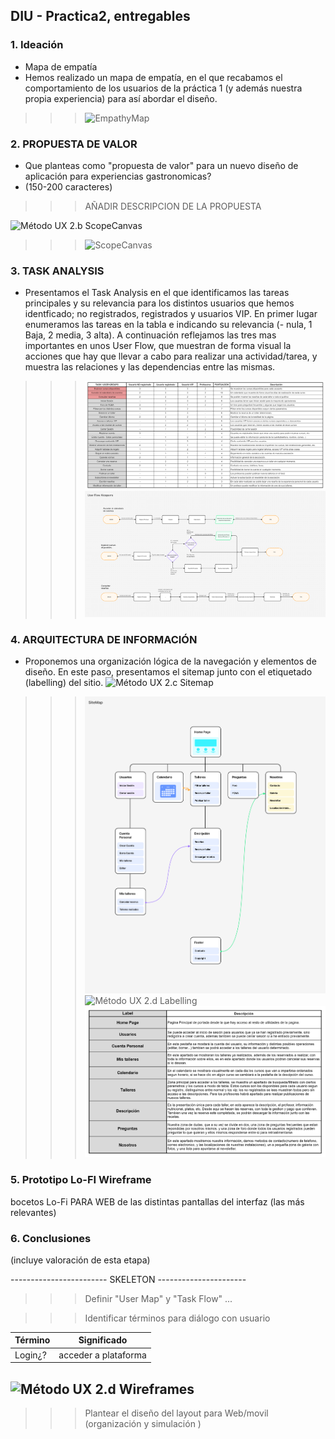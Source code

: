 ## DIU - Practica2, entregables

### 1. Ideación 
* Mapa de empatía
* Hemos realizado un mapa de empatía, en el que recabamos el comportamiento de los usuarios de la práctica 1 (y además nuestra propia experiencia) para así abordar el diseño.
>>> ![EmpathyMap](1_EmpathyMap.png)

### 2. PROPUESTA DE VALOR
*  Que planteas como "propuesta de valor" para un nuevo diseño de aplicación para experiencias gastronomicas?
* (150-200 caracteres)
>>> AÑADIR DESCRIPCION DE LA PROPUESTA

 ![Método UX](../img/ScopeCanvas.png) 2.b ScopeCanvas
>>> ![ScopeCanvas](2_ScopeCanvas.png)

### 3. TASK ANALYSIS
* Presentamos el Task Analysis en el que identificamos las tareas principales y su relevancia para los distintos usuarios que hemos identficado; no registrados, registrados y usuarios VIP. En primer lugar enumeramos las tareas en la tabla e indicando su relevancia (- nula, 1 Baja, 2 media, 3 alta). A continuación reflejamos las tres mas importantes en unos User Flow, que muestran de forma visual la acciones que hay que llevar a cabo para realizar una actividad/tarea, y muestra las relaciones y las dependencias entre las mismas.
>>> ![UserFlow](3_TaskAnalysis.png)
>>> ![UserFlow](3_UserFlow.png)


### 4. ARQUITECTURA DE INFORMACIÓN
* Proponemos una organización lógica de la navegación y elementos de diseño. En este paso, presentamos el sitemap junto con el etiquetado (labelling) del sitio.
 ![Método UX](../img/Sitemap.png) 2.c Sitemap
>>> ![Sitemap](4_Sitemap.png)
 ![Método UX](../img/labelling.png) 2.d Labelling 
>>> ![Labelling](4_Labelling.png)



### 5. Prototipo Lo-FI Wireframe 
bocetos Lo-Fi PARA WEB de las distintas pantallas del interfaz (las más
relevantes)

### 6. Conclusiones  
(incluye valoración de esta etapa)

------------------------ SKELETON ----------------------



>>> Definir "User Map" y "Task Flow" ...




>>> Identificar términos para diálogo con usuario  

Término | Significado     
| ------------- | -------
  Login¿?  | acceder a plataforma


![Método UX](../img/Wireframes.png) 2.d Wireframes
-----

>>> Plantear el  diseño del layout para Web/movil (organización y simulación ) 

